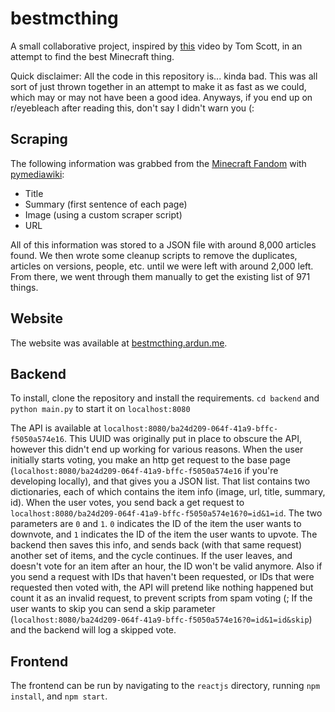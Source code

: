 # bestmcthing
A small collaborative project, inspired by [this](https://www.youtube.com/watch?v=ALy6e7GbDRQ) video by Tom Scott, in an attempt to find the best Minecraft thing.

Quick disclaimer: All the code in this repository is... kinda bad. This was all sort of just thrown together in an attempt to make it as fast as we could, which may or may not have been a good idea. Anyways, if you end up on r/eyebleach after reading this, don't say I didn't warn you (:

## Scraping
The following information was grabbed from the [Minecraft Fandom](https://minecraft.fandom.com) with [pymediawiki](https://github.com/barrust/mediawiki):
- Title
- Summary (first sentence of each page)
- Image (using a custom scraper script)
- URL

All of this information was stored to a JSON file with around 8,000 articles found. We then wrote some cleanup scripts to remove the duplicates, articles on versions, people, etc. until we were left with around 2,000 left. From there, we went through them manually to get the existing list of 971 things.

## Website
The website was available at [bestmcthing.ardun.me](https://bestmcthing.ardun.me).

## Backend
To install, clone the repository and install the requirements. `cd backend` and `python main.py` to start it on `localhost:8080`

The API is available at `localhost:8080/ba24d209-064f-41a9-bffc-f5050a574e16`. This UUID was originally put in place to obscure the API, however this didn't end up working for various reasons. When the user initially starts voting, you make an http get request to the base page (`localhost:8080/ba24d209-064f-41a9-bffc-f5050a574e16` if you're developing locally), and that gives you a JSON list. That list contains two dictionaries, each of which contains the item info (image, url, title, summary, id). When the user votes, you send back a get request to `localhost:8080/ba24d209-064f-41a9-bffc-f5050a574e16?0=id&1=id`. The two parameters are `0` and `1`. `0` indicates the ID of the item the user wants to downvote, and `1` indicates the ID of the item the user wants to upvote. The backend then saves this info, and sends back (with that same request) another set of items, and the cycle continues. If the user leaves, and doesn't vote for an item after an hour, the ID won't be valid anymore. Also if you send a request with IDs that haven't been requested, or IDs that were requested then voted with, the API will pretend like nothing happened but count it as an invalid request, to prevent scripts from spam voting (; If the user wants to skip you can send a skip parameter (`localhost:8080/ba24d209-064f-41a9-bffc-f5050a574e16?0=id&1=id&skip`) and the backend will log a skipped vote.

## Frontend
The frontend can be run by navigating to the `reactjs` directory, running `npm install`, and `npm start`.
